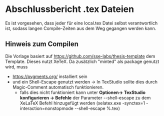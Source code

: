 # Abschlussbericht .tex Dateien

Es ist vorgesehen, dass jeder für eine local.tex Datei selbst verantwortlich ist, sodass langen Compile-Zeiten aus dem Weg gegangen werden kann.

## Hinweis zum Compilen
Die Vorlage basiert auf https://github.com/sse-labs/thesis-template dem Template. Dieses nutzt XeTeX. Da zusätzlich "minted" als package genutzt wird, muss 
 * https://pygments.org/ installiert sein
 * und ein Shell-Escape genutzt werden -> In TexStudio sollte dies durch Magic-Comment automatisch funktionieren.
    * falls dies nicht funktioniert kann unter **Optionen-> TexStudio konfigurieren -> Befehle** der Parameter --shell-escape zu dem XeLaTeX Befehl hinzugefügt werden (xelatex.exe -synctex=1 -interaction=nonstopmode --shell-escape %.tex)

